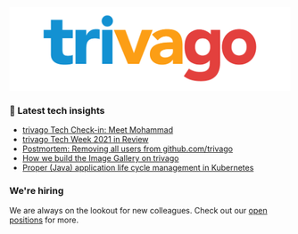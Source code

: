 ![trivago logo](/images/logo-trivago.png)

### 📝 Latest tech insights

<!-- BLOG-POST-LIST:START -->
- [trivago Tech Check-in: Meet Mohammad](https://tech.trivago.com/2021/11/22/trivago-tech-check-in-meet-mohammad/)
- [trivago Tech Week 2021 in Review](https://tech.trivago.com/2021/10/27/trivago-tech-week-2021-in-review/)
- [Postmortem: Removing all users from github.com/trivago](https://tech.trivago.com/2021/10/05/postmortem-removing-all-users-from-github.com/trivago/)
- [How we build the Image Gallery on trivago](https://tech.trivago.com/2021/07/07/how-we-build-the-image-gallery-on-trivago/)
- [Proper (Java) application life cycle management in Kubernetes](https://tech.trivago.com/2021/06/09/proper-java-application-life-cycle-management-in-kubernetes/)
<!-- BLOG-POST-LIST:END -->

### We're hiring

We are always on the lookout for new colleagues.
Check out our [open positions](https://company.trivago.com/open-positions/?gh_src=5d4685202) for more.

<!--

**Here are some ideas to get you started:**

🙋‍♀️ A short introduction - what is your organization all about?
🌈 Contribution guidelines - how can the community get involved?
👩‍💻 Useful resources - where can the community find your docs? Is there anything else the community should know?
🍿 Fun facts - what does your team eat for breakfast?
🧙 Remember, you can do mighty things with the power of [Markdown](https://guides.github.com/features/mastering-markdown/)
-->
